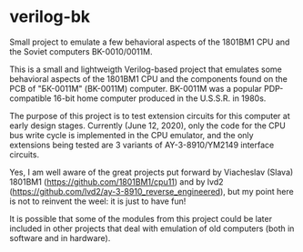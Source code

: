 # verilog-bk
Small project to emulate a few behavioral aspects of the 1801BM1 CPU and the Soviet computers BK-0010/0011M.

This is a small and lightweigth Verilog-based project that emulates some behavioral aspects
of the 1801BM1 CPU and the components found on the PCB of "БК-0011М" (BK-0011M) computer.
BK-0011M was a popular PDP-compatible 16-bit home computer produced in the U.S.S.R. in 1980s.

The purpose of this project is to test extension circuits for this computer at early design stages.
Currently (June 12, 2020), only the code for the CPU bus write cycle is implemented in the CPU emulator,
and the only extensions being tested are 3 variants of AY-3-8910/YM2149 interface circuits.

Yes, I am well aware of the great projects put forward by Viacheslav (Slava) 1801BM1
(https://github.com/1801BM1/cpu11) and by lvd2 (https://github.com/lvd2/ay-3-8910_reverse_engineered),
but my point here is not to reinvent the weel: it is just to have fun!

It is possible that some of the modules from this project could be later included in other
projects that deal with emulation of old computers (both in software and in hardware).
